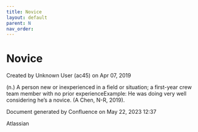 ```yaml
---
title: Novice
layout: default
parent: N
nav_order:
---
```


# Novice

Created by  Unknown User (ac45) on Apr 07, 2019

(n.) A person new or inexperienced in a field or situation; a first-year crew team member with no prior experienceExample: He was doing very well considering he’s a novice. (A Chen, N-R, 2019).

Document generated by Confluence on May 22, 2023 12:37

Atlassian
